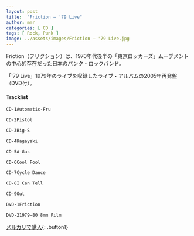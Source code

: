 ```yaml
---
layout: post
title:  "Friction – '79 Live"
author: mmr
categories: [ CD ]
tags: [ Rock, Punk ]
image: ../assets/images/Friction – '79 Live.jpg
---
```


Friction（フリクション）は、1970年代後半の「東京ロッカーズ」ムーブメントの中心的存在だった日本のパンク・ロックバンド。

「'79 Live」1979年のライブを収録したライブ・アルバムの2005年再発盤（DVD付）。

#### Tracklist
```md
CD-1Automatic-Fru

CD-2Pistol

CD-3Big-S

CD-4Kagayaki

CD-5A-Gas

CD-6Cool Fool

CD-7Cycle Dance

CD-8I Can Tell

CD-9Out

DVD-1Friction

DVD-21979-80 8mm Film
```

[メルカリで購入](https://jp.mercari.com/item/m87178504200){: .button1}

